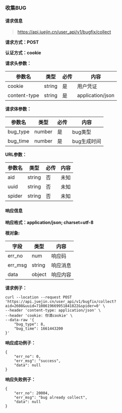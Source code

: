 ### 收集BUG

#### 请求信息

> https://api.juejin.cn/user_api/v1/bugfix/collect

**请求方式：POST**

**认证方式：cookie**

**请求头参数：**

| 参数名       | 类型   | 必传 | 内容             |
| ------------ | ------ | ---- | ---------------- |
| cookie       | string | 是   | 用户凭证         |
| content-type | string | 是   | application/json |

**请求体参数：**

| 参数名   | 类型   | 必传 | 内容        |
| -------- | ------ | ---- | ----------- |
| bug_type | number | 是   | bug类型     |
| bug_time | number | 是   | bug生成时间 |

**URL参数：**

| 参数名 | 类型   | 必传 | 内容 |
| ------ | ------ | ---- | ---- |
| aid    | string | 否   | 未知 |
| uuid   | string | 否   | 未知 |
| spider | string | 否   | 未知 |

#### 响应信息

**响应格式：application/json; charset=utf-8**



**根对象:**

| 字段    | 类型   | 内容     |
| ------- | ------ | -------- |
| err_no  | num    | 响应码   |
| err_msg | string | 响应消息 |
| data    | object | 响应内容 |

**请求例子：**

```
curl --location --request POST 'https://api.juejin.cn/user_api/v1/bugfix/collect?aid=2608&uuid=7108619669951841822&spider=0' \
--header 'content-type: application/json' \
--header 'cookie: 你滴cookie' \
--data-raw '{
    "bug_type": 8,
    "bug_time": 1661443200
}'
```



**响应成功例子：**

```
{
    "err_no": 0,
    "err_msg": "success",
    "data": null
}
```



**响应失败例子：**

```
{
    "err_no": 20004,
    "err_msg": "bug already collect",
    "data": null
}
```

